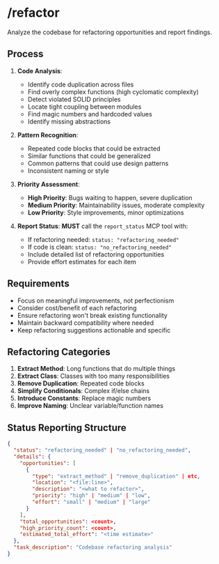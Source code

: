 # /refactor

Analyze the codebase for refactoring opportunities and report findings.

## Process

1. **Code Analysis**:
   - Identify code duplication across files
   - Find overly complex functions (high cyclomatic complexity)
   - Detect violated SOLID principles
   - Locate tight coupling between modules
   - Find magic numbers and hardcoded values
   - Identify missing abstractions

2. **Pattern Recognition**:
   - Repeated code blocks that could be extracted
   - Similar functions that could be generalized
   - Common patterns that could use design patterns
   - Inconsistent naming or style

3. **Priority Assessment**:
   - **High Priority**: Bugs waiting to happen, severe duplication
   - **Medium Priority**: Maintainability issues, moderate complexity
   - **Low Priority**: Style improvements, minor optimizations

4. **Report Status**: **MUST** call the `report_status` MCP tool with:
   - If refactoring needed: `status: "refactoring_needed"`
   - If code is clean: `status: "no_refactoring_needed"`
   - Include detailed list of refactoring opportunities
   - Provide effort estimates for each item

## Requirements

- Focus on meaningful improvements, not perfectionism
- Consider cost/benefit of each refactoring
- Ensure refactoring won't break existing functionality
- Maintain backward compatibility where needed
- Keep refactoring suggestions actionable and specific

## Refactoring Categories

1. **Extract Method**: Long functions that do multiple things
2. **Extract Class**: Classes with too many responsibilities
3. **Remove Duplication**: Repeated code blocks
4. **Simplify Conditionals**: Complex if/else chains
5. **Introduce Constants**: Replace magic numbers
6. **Improve Naming**: Unclear variable/function names

## Status Reporting Structure

```json
{
  "status": "refactoring_needed" | "no_refactoring_needed",
  "details": {
    "opportunities": [
      {
        "type": "extract_method" | "remove_duplication" | etc,
        "location": "<file:line>",
        "description": "<what to refactor>",
        "priority": "high" | "medium" | "low",
        "effort": "small" | "medium" | "large"
      }
    ],
    "total_opportunities": <count>,
    "high_priority_count": <count>,
    "estimated_total_effort": "<time estimate>"
  },
  "task_description": "Codebase refactoring analysis"
}
```
